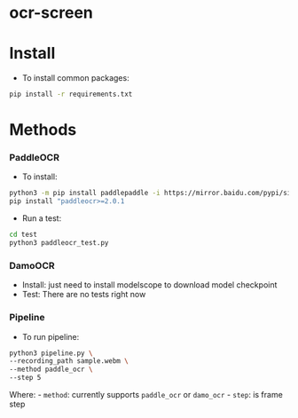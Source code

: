 # ocr-screen

# Install
- To install common packages:
```bash
pip install -r requirements.txt
```

# Methods

### PaddleOCR
- To install:
```bash
python3 -m pip install paddlepaddle -i https://mirror.baidu.com/pypi/simple
pip install "paddleocr>=2.0.1
```

- Run a test:
```bash
cd test
python3 paddleocr_test.py
```
<!-- Remove MMOCR pipeline because I can not install old and silly packages -->

### DamoOCR
- Install: just need to install modelscope to download model checkpoint
- Test: There are no tests right now
### Pipeline
- To run pipeline:
```bash
python3 pipeline.py \
--recording_path sample.webm \
--method paddle_ocr \
--step 5
```

Where:
    - `method`: currently supports `paddle_ocr` or `damo_ocr`
    - `step`: is frame step 
